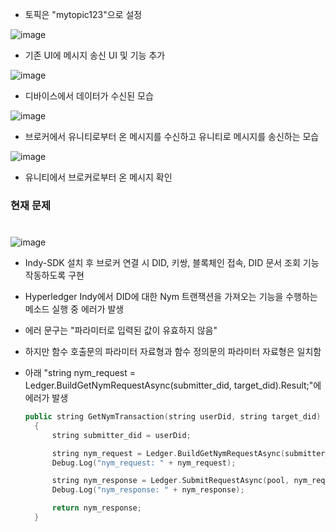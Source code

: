 

- 토픽은 "mytopic123"으로 설정

![image](https://github.com/Hongyoosung/Metaverse_for_IoT/assets/101240036/ce0975e3-c8ec-485e-8f15-d6cc8fd3564e)
- 기존 UI에 메시지 송신 UI 및 기능 추가


![image](https://github.com/Hongyoosung/Metaverse_for_IoT/assets/101240036/60c8d408-6ae6-4ee4-bf5e-abde2347893b)
- 디바이스에서 데이터가 수신된 모습

![image](https://github.com/Hongyoosung/Metaverse_for_IoT/assets/101240036/65b90fba-2e76-48b7-b9a5-903375c9a87f)
- 브로커에서 유니티로부터 온 메시지를 수신하고 유니티로 메시지를 송신하는 모습

![image](https://github.com/Hongyoosung/Metaverse_for_IoT/assets/101240036/16fa7f6c-9c0a-4e54-827f-eff7f8823afe)
- 유니티에서 브로커로부터 온 메시지 확인


### 현재 문제
#
![image](https://github.com/Hongyoosung/Metaverse_for_IoT/assets/101240036/b4be3aa8-55f2-4f62-92eb-4f9c46c00dac)

- Indy-SDK 설치 후 브로커 연결 시 DID, 키쌍, 블록체인 접속, DID 문서 조회 기능 작동하도록 구현
- Hyperledger Indy에서 DID에 대한 Nym 트랜잭션을 가져오는 기능을 수행하는 메소드 실행 중 에러가 발생
- 에러 문구는 "파라미터로 입력된 값이 유효하지 않음"
- 하지만 함수 호출문의 파라미터 자료형과 함수 정의문의 파라미터 자료형은 일치함
- 아래 "string nym_request = Ledger.BuildGetNymRequestAsync(submitter_did, target_did).Result;"에 에러가 발생
  
  ```C++
  public string GetNymTransaction(string userDid, string target_did)
    {
        string submitter_did = userDid;

        string nym_request = Ledger.BuildGetNymRequestAsync(submitter_did, target_did).Result;
        Debug.Log("nym_request: " + nym_request);

        string nym_response = Ledger.SubmitRequestAsync(pool, nym_request).Result;
        Debug.Log("nym_response: " + nym_response);

        return nym_response;
    }
  ```

